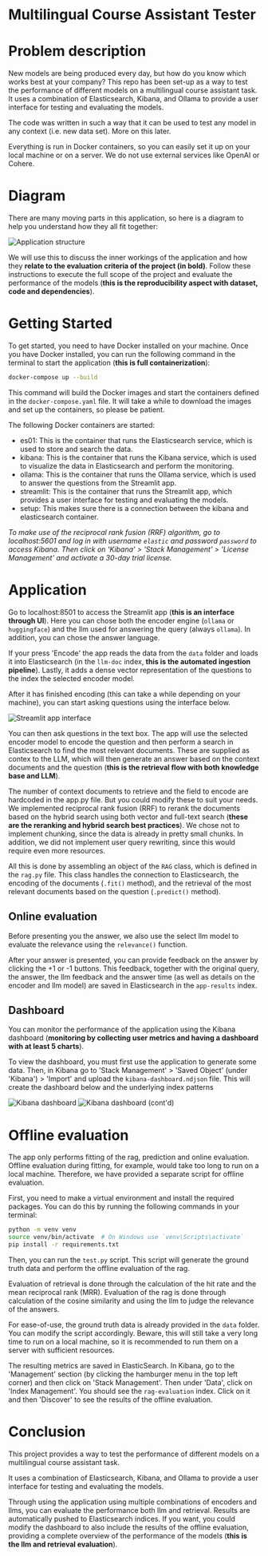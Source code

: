 # Multilingual Course Assistant Tester
# Problem description
New models are being produced every day, but how do you know which works best at your company? This repo has been set-up as a way to test the performance of different models on a multilingual course assistant task. It uses a combination of Elasticsearch, Kibana, and Ollama to provide a user interface for testing and evaluating the models.

The code was written in such a way that it can be used to test any model in any context (i.e. new data set). More on this later. 

Everything is run in Docker containers, so you can easily set it up on your local machine or on a server. We do not use external services like OpenAI or Cohere.

# Diagram
There are many moving parts in this application, so here is a diagram to help you understand how they all fit together:

![Application structure](fig/diagram.jpg)

We will use this to discuss the inner workings of the application and how they **relate to the evaluation criteria of the project (in bold)**. Follow these instructions to execute the full scope of the project and evaluate the performance of the models (**this is the reproducibility aspect with dataset, code and dependencies**).

# Getting Started
To get started, you need to have Docker installed on your machine. Once you have Docker installed, you can run the following command in the terminal to start the application (**this is full containerization**):

```bash
docker-compose up --build
```

This command will build the Docker images and start the containers defined in the `docker-compose.yaml` file. It will take a while to download the images and set up the containers, so please be patient.

The following Docker containers are started:
- es01: This is the container that runs the Elasticsearch service, which is used to store and search the data.
- kibana: This is the container that runs the Kibana service, which is used to visualize the data in Elasticsearch and perform the monitoring.
- ollama: This is the container that runs the Ollama service, which is used to answer the questions from the Streamlit app.
- streamlit: This is the container that runs the Streamlit app, which provides a user interface for testing and evaluating the models.
- setup: This makes sure there is a connection between the kibana and elasticsearch container. 

*To make use of the reciprocal rank fusion (RRF) algorithm, go to localhost:5601 and log in with username `elastic` and password `password` to access Kibana. Then click on 'Kibana' > 'Stack Management' > 'License Management' and activate a 30-day trial license.*

# Application
Go to localhost:8501 to access the Streamlit app (**this is an interface through UI**). Here you can chose both the encoder engine (`ollama` or `huggingface`) and the llm used for answering the query (always `ollama`). In addition, you can chose the answer language. 

If your press 'Encode' the app reads the data from the `data` folder and loads it into Elasticsearch (in the `llm-doc` index, **this is the automated ingestion pipeline**). Lastly, it adds a dense vector representation of the questions to the index the selected encoder model.

After it has finished encoding (this can take a while depending on your machine), you can start asking questions using the interface below. 

![Streamlit app interface](fig/streamlit_application.png)

You can then ask questions in the text box. The app will use the selected encoder model to encode the question and then perform a search in Elasticsearch to find the most relevant documents. These are supplied as contex to the LLM, which will then generate an answer based on the context documents and the question (**this is the retrieval flow with both knowledge base and LLM**). 

The number of context documents to retrieve and the field to encode are hardcoded in the app.py file. But you could modify these to suit your needs. We implemented reciprocal rank fusion (RRF) to rerank the documents based on the hybrid search using both vector and full-text search (**these are the reranking and hybrid search best practices**). We chose not to implement chunking, since the data is already in pretty small chunks. In addition, we did not implement user query rewriting, since this would require even more resources. 

All this is done by assembling an object of the `RAG` class, which is defined in the `rag.py` file. This class handles the connection to Elasticsearch, the encoding of the documents (`.fit()` method), and the retrieval of the most relevant documents based on the question (`.predict()` method).

## Online evaluation
Before presenting you the answer, we also use the select llm model to evaluate the relevance using the `relevance()` function. 

After your answer is presented, you can provide feedback on the answer by clicking the +1 or -1 buttons. This feedback, together with the original query, the answer, the llm feedback and the answer time (as well as details on the encoder and llm model) are saved in Elasticsearch in the `app-results` index.

## Dashboard
You can monitor the performance of the application using the Kibana dashboard (**monitoring by collecting user metrics and having a dashboard with at least 5 charts**). 

To view the dashboard, you must first use the application to generate some data. Then, in Kibana go to 'Stack Management' > 'Saved Object' (under 'Kibana') > 'Import' and upload the `kibana-dashboard.ndjson` file. This will create the dashboard below and the underlying index patterns

![Kibana dashboard](fig/dashboard_top.png)
![Kibana dashboard (cont'd)](fig/dashboard_bottom.png)

# Offline evaluation
The app only performs fitting of the rag, prediction and online evaluation. Offline evaluation during fitting, for example, would take too long to run on a local machine. Therefore, we have provided a separate script for offline evaluation.

First, you need to make a virtual environment and install the required packages. You can do this by running the following commands in your terminal:

```bash
python -m venv venv
source venv/bin/activate  # On Windows use `venv\Scripts\activate`
pip install -r requirements.txt
```

Then, you can run the `test.py` script. This script will generate the ground truth data and perform the offline evaluation of the rag. 

Evaluation of retrieval is done through the calculation of the hit rate and the mean reciprocal rank (MRR). Evaluation of the rag is done through calculation of the cosine similarity and using the llm to judge the relevance of the answers. 

For ease-of-use, the ground truth data is already provided in the `data` folder. You can modify the script accordingly. Beware, this will still take a very long time to run on a local machine, so it is recommended to run them on a server with sufficient resources.

The resulting metrics are saved in ElasticSearch. In Kibana, go to the 'Management' section (by clicking the hamburger menu in the top left corner) and then click on 'Stack Management'. Then under 'Data', click on 'Index Management'. You should see the `rag-evaluation` index. Click on it and then 'Discover' to see the results of the offline evaluation.

# Conclusion
This project provides a way to test the performance of different models on a multilingual course assistant task.

It uses a combination of Elasticsearch, Kibana, and Ollama to provide a user interface for testing and evaluating the models.

Through using the application using multiple combinations of encoders and llms, you can evaluate the performance both llm and retrieval. Results are automatically pushed to Elasticsearch indices. If you want, you could modify the dashboard to also include the results of the offline evaluation, providing a complete overview of the performance of the models (**this is the llm and retrieval evaluation**).